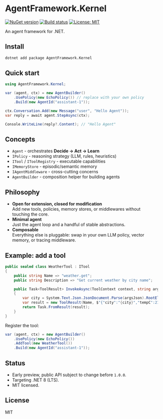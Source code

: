 # AgentFramework.Kernel

[![NuGet version](https://img.shields.io/nuget/v/AgentFramework.Kernel.svg)](https://www.nuget.org/packages/AgentFramework.Kernel/)
[![Build status](https://github.com/runemalm/AgentFramework.Kernel/actions/workflows/release.yml/badge.svg?branch=master)](https://github.com/runemalm/AgentFramework.Kernel/actions/workflows/release.yml)
[![License: MIT](https://img.shields.io/badge/License-MIT-yellow.svg)](https://opensource.org/licenses/MIT)

An agent framework for .NET.

## Install

```bash
dotnet add package AgentFramework.Kernel
```

## Quick start

```csharp
using AgentFramework.Kernel;

var (agent, ctx) = new AgentBuilder()
    .UsePolicy(new EchoPolicy()) // replace with your own policy
    .Build(new AgentId("assistant-1"));

ctx.Conversation.Add(new Message("user", "Hello Agent"));
var reply = await agent.StepAsync(ctx);

Console.WriteLine(reply?.Content); // "Hello Agent"
```

## Concepts

- `Agent` - orchestrates **Decide → Act → Learn**
- `IPolicy` - reasoning strategy (LLM, rules, heuristics)
- `ITool` / `IToolRegistry` - executable capabilities
- `IMemoryStore` - episodic/semantic memory
- `IAgentMiddleware` - cross-cutting concerns
- `AgentBuilder` - composition helper for building agents

## Philosophy

- **Open for extension, closed for modification**  
  Add new tools, policies, memory stores, or middlewares without touching the core.
- **Minimal agent**  
  Just the agent loop and a handful of stable abstractions.
- **Composable**  
  Everything else is pluggable: swap in your own LLM policy, vector memory, or tracing middleware.

## Example: add a tool

```csharp
public sealed class WeatherTool : ITool
{
    public string Name => "weather.get";
    public string Description => "Get current weather by city name";

    public Task<ToolResult> InvokeAsync(ToolContext context, string argsJson, CancellationToken ct = default)
    {
        var city = System.Text.Json.JsonDocument.Parse(argsJson).RootElement.GetProperty("city").GetString();
        var result = new ToolResult(Name, $"{"city":"{city}","tempC":21}");
        return Task.FromResult(result);
    }
}
```

Register the tool:

```csharp
var (agent, ctx) = new AgentBuilder()
    .UsePolicy(new EchoPolicy())
    .AddTool(new WeatherTool())
    .Build(new AgentId("assistant-1"));
```

## Status

- Early preview, public API subject to change before `1.0.0`.
- Targeting .NET 8 (LTS).
- MIT licensed.

## License

MIT
